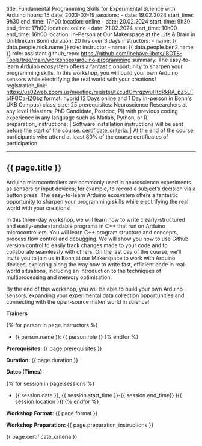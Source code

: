 title: Fundamental Programming Skills for Experimental Science with Arduino
hours: 15
date: 2023-02-19
sessions:
    - date: 19.02.2024
      start_time: 9h30
      end_time: 17h00 
      location: online
    - date: 20.02.2024
      start_time: 9h30
      end_time: 17h00
      location: online
    - date: 21.02.2024
      start_time: 10h00
      end_time: 16h00 
      location: In-Person at Our Makerspace at the Life & Brain in Uniklinikum Bonn
duration: 20 hrs over 3 days
instructors:
    - name: {{ data.people.nick.name }}
      role: instructor
    - name: {{ data.people.ben2.name }}
      role: assistant
github_repo: https://github.com/ibehave-ibots/iBOTS-Tools/tree/main/workshops/arduino-programming
summary: The easy-to-learn Arduino ecosystem offers a fantastic opportunity to sharpen your programming skills. In this workshop, you will build your own Arduino sensors while electrifying the real world with your creations! 
registration_link: https://us02web.zoom.us/meeting/register/tZcudOmrqzwuHtdRkRA_pZ5LFb1FGOaHZObz
format: hybrid (2 Days online and 1 Day in-person in Bonn's UKB Campus)
class_size: 25
prerequisites: Neuroscience Researchers at any level (Masters, PhD Candidate, Postdoc, PI) with previous coding experience in any language such as Matlab, Python, or R.
preparation_instructions: |
    Software installation instructions will be sent before the start of the course.
certificate_criteria: | 
    At the end of the course, participants who attend at least 80% of the course certificates of participation.


--- 

## {{ page.title }}

Arduino microcontrollers are commonly used in neuroscience experiments as sensors or input devices; for example, to record a subject’s decision via a button press. The easy-to-learn Arduino ecosystem offers a fantastic opportunity to sharpen your programming skills while electrifying the real world with your creations!

In this three-day workshop, we will learn how to write clearly-structured and easily-understandable programs in C++ that run on Arduino microcontrollers. You will learn C++ program structure and concepts, process flow control and debugging.  We will show you how to use Github version control to easily track changes made to your code and to collaborate seamlessly with others.  On the last day of the course, we’ll invite you to join us in Bonn at our Makerspace to work with Arduino devices, exploring along the way how to write fast, efficient code in real-world situations, including an introduction to the techniques of multiprocessing and memory optimisation.

By the end of this workshop, you will be able to build your own Arduino sensors, expanding your experimental data collection opportunities and connecting with the open-source maker world in science!

**Trainers**

{% for person in page.instructors %}
  - {{ person.name }}: {{ person.role }}
{% endfor %}

**Prerequisites:** {{ page.prerequisites }}

**Duration:** {{ page.duration }}

**Dates (Times):**

{% for session in page.sessions %}
- {{ session.date }}, {{ session.start_time }}-{{ session.end_time}} ({{ session.location }})
{% endfor %}

**Workshop Format:** {{ page.format }}

**Workshop Preparation:** {{ page.preparation_instructions }} 

{{ page.certificate_criteria }}